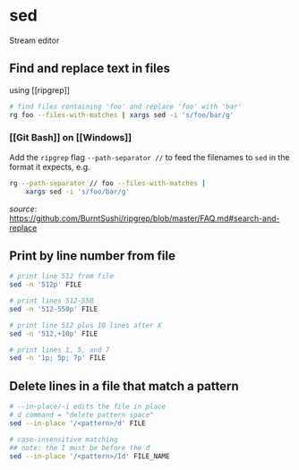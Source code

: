 # sed

Stream editor

## Find and replace text in files

using [[ripgrep]]

```bash
# find files containing 'foo' and replace 'foo' with 'bar'
rg foo --files-with-matches | xargs sed -i 's/foo/bar/g'
```

### [[Git Bash]] on [[Windows]]

Add the `ripgrep` flag `--path-separator //` to feed the filenames to `sed` in the format it expects, e.g.

```bash
rg --path-separator // foo --files-with-matches |
    xargs sed -i 's/foo/bar/g'
```

_source_: <https://github.com/BurntSushi/ripgrep/blob/master/FAQ.md#search-and-replace>

## Print by line number from file

```bash
# print line 512 from file
sed -n '512p' FILE

# print lines 512-550
sed -n '512-550p' FILE

# print line 512 plus 10 lines after X
sed -n '512,+10p' FILE

# print lines 1, 5, and 7
sed -n '1p; 5p; 7p' FILE
```

## Delete lines in a file that match a pattern

```bash
# --in-place/-i edits the file in place
# d command = "delete pattern space"
sed --in-place '/<pattern>/d' FILE

# case-insensitive matching
## note: the I must be before the d
sed --in-place '/<pattern>/Id' FILE_NAME
```
